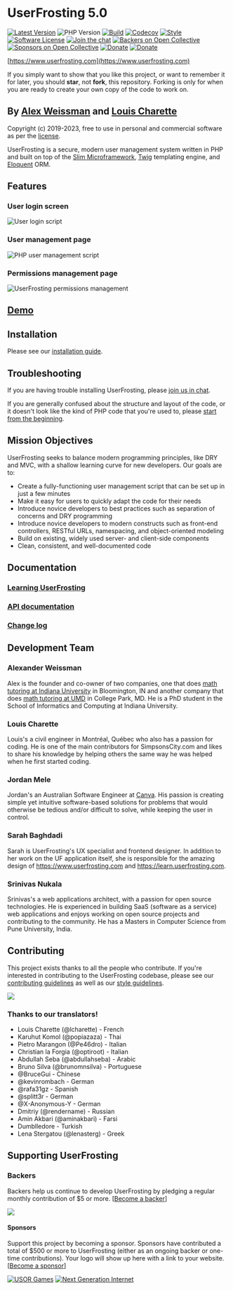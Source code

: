 # UserFrosting 5.0

[![Latest Version](https://img.shields.io/github/v/release/userfrosting/userfrosting?include_prereleases&sort=semver)](https://github.com/userfrosting/UserFrosting/releases)
![PHP Version](https://img.shields.io/badge/php-%5E8.0-brightgreen)
[![Build](https://img.shields.io/github/actions/workflow/status/userfrosting/UserFrosting/Build.yml?branch=5.0&logo=github)](https://github.com/userfrosting/UserFrosting/actions)
[![Codecov](https://codecov.io/gh/userfrosting/userfrosting/branch/5.0/graph/badge.svg)](https://codecov.io/gh/userfrosting/userfrosting)
[![Style](https://github.styleci.io/repos/18148206/shield?branch=5.0&style=flat)](https://github.styleci.io/repos/18148206)
[![Software License](https://img.shields.io/badge/license-MIT-brightgreen.svg)](LICENSE.md)
[![Join the chat](https://img.shields.io/badge/Chat-UserFrosting-brightgreen?logo=Rocket.Chat)](https://chat.userfrosting.com/channel/support)
[![Backers on Open Collective](https://img.shields.io/opencollective/backers/userfrosting?logo=opencollective)](#backers)
[![Sponsors on Open Collective](https://img.shields.io/opencollective/sponsors/userfrosting?logo=opencollective)](#sponsors)
[![Donate](https://img.shields.io/badge/Open_Collective-Donate-blue?logo=Open%20Collective)](https://opencollective.com/userfrosting#backer)
[![Donate](https://img.shields.io/badge/Ko--fi-Donate-blue?logo=ko-fi&logoColor=white)](https://ko-fi.com/lcharette)

[https://www.userfrosting.com](https://www.userfrosting.com)

If you simply want to show that you like this project, or want to remember it for later, you should **star**, not **fork**, this repository. Forking is only for when you are ready to create your own copy of the code to work on.

## By [Alex Weissman](https://alexanderweissman.com) and [Louis Charette](https://bbqsoftwares.com)

Copyright (c) 2019-2023, free to use in personal and commercial software as per the [license](LICENSE.md).

UserFrosting is a secure, modern user management system written in PHP and built on top of the [Slim Microframework](http://www.slimframework.com/), [Twig](http://twig.sensiolabs.org/) templating engine, and [Eloquent](https://laravel.com/docs/5.8/eloquent#introduction) ORM.

## Features

### User login screen
![User login script](.github/screenshots/login.png)

### User management page
![PHP user management script](.github/screenshots/users.png)

### Permissions management page
![UserFrosting permissions management](.github/screenshots/permissions.png)

## [Demo](https://demo.userfrosting.com)

## Installation

Please see our [installation guide](https://learn.userfrosting.com/installation).

## Troubleshooting

If you are having trouble installing UserFrosting, please [join us in chat](https://chat.userfrosting.com).

If you are generally confused about the structure and layout of the code, or it doesn't look like the kind of PHP code that you're used to, please [start from the beginning](https://learn.userfrosting.com/background).

## Mission Objectives

UserFrosting seeks to balance modern programming principles, like DRY and MVC, with a shallow learning curve for new developers. Our goals are to:

- Create a fully-functioning user management script that can be set up in just a few minutes
- Make it easy for users to quickly adapt the code for their needs
- Introduce novice developers to best practices such as separation of concerns and DRY programming
- Introduce novice developers to modern constructs such as front-end controllers, RESTful URLs, namespacing, and object-oriented modeling
- Build on existing, widely used server- and client-side components
- Clean, consistent, and well-documented code

## Documentation

### [Learning UserFrosting](https://learn.userfrosting.com)

### [API documentation](http://api.userfrosting.com)

### [Change log](CHANGELOG.md)

## Development Team

### Alexander Weissman

Alex is the founder and co-owner of two companies, one that does [math tutoring at Indiana University](https://bloomingtontutors.com) in Bloomington, IN and another company that does [math tutoring at UMD](https://collegeparktutors.com) in College Park, MD. He is a PhD student in the School of Informatics and Computing at Indiana University.

### Louis Charette

Louis's a civil engineer in Montréal, Québec who also has a passion for coding. He is one of the main contributors for SimpsonsCity.com and likes to share his knowledge by helping others the same way he was helped when he first started coding.

### Jordan Mele

Jordan's an Australian Software Engineer at [Canva](https://canva.com). His passion is creating simple yet intuitive software-based solutions for problems that would otherwise be tedious and/or difficult to solve, while keeping the user in control.

### Sarah Baghdadi

Sarah is UserFrosting's UX specialist and frontend designer.  In addition to her work on the UF application itself, she is responsible for the amazing design of https://www.userfrosting.com and https://learn.userfrosting.com.

### Srinivas Nukala

Srinivas's a web applications architect, with a passion for open source technologies. He is experienced in building SaaS (software as a service) web applications and enjoys working on open source projects and contributing to the community. He has a Masters in Computer Science from Pune University, India.

## Contributing

This project exists thanks to all the people who contribute. If you're interested in contributing to the UserFrosting codebase, please see our [contributing guidelines](.github/CONTRIBUTING.md) as well as our [style guidelines](.github/STYLE-GUIDE.md).

[![](https://opencollective.com/userfrosting/contributors.svg?width=890&button=false)](https://github.com/userfrosting/UserFrosting/graphs/contributors)

### Thanks to our translators!

- Louis Charette (@lcharette) - French
- Karuhut Komol (@popiazaza) - Thai
- Pietro Marangon (@Pe46dro) - Italian
- Christian la Forgia (@optiroot) - Italian
- Abdullah Seba (@abdullahseba) - Arabic
- Bruno Silva (@brunomnsilva) - Portuguese
- @BruceGui - Chinese
- @kevinrombach - German
- @rafa31gz - Spanish
- @splitt3r - German
- @X-Anonymous-Y - German
- Dmitriy (@rendername) - Russian
- Amin Akbari (@aminakbari) - Farsi
- Dumblledore - Turkish
- Lena Stergatou (@lenasterg) - Greek

## Supporting UserFrosting

### Backers

Backers help us continue to develop UserFrosting by pledging a regular monthly contribution of $5 or more. [[Become a backer](https://opencollective.com/userfrosting#contribute)]

<a href="https://opencollective.com/userfrosting#backers" target="_blank"><img src="https://opencollective.com/userfrosting/backers.svg?width=890"></a>

#### Sponsors

Support this project by becoming a sponsor. Sponsors have contributed a total of $500 or more to UserFrosting (either as an ongoing backer or one-time contributions). Your logo will show up here with a link to your website. [[Become a sponsor](https://opencollective.com/userfrosting#sponsor)]

[![USOR Games](.github/sponsors/usor.png)](https://usorgames.com)
[![Next Generation Internet](.github/sponsors/nextgi.png)](https://nextgi.com)
